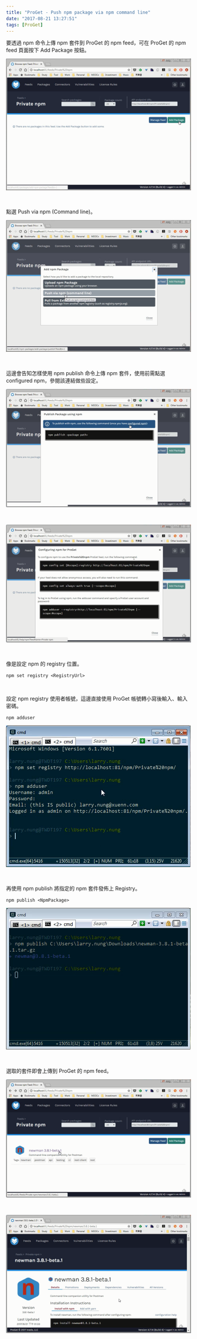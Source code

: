 ```yaml
---
title: "ProGet - Push npm package via npm command line"
date: "2017-08-21 13:27:51"
tags: [ProGet]
---
```



要透過 npm 命令上傳 npm 套件到 ProGet 的 npm feed，可在 ProGet 的 npm feed 頁面按下 Add Package 按鈕。  

<!-- More -->

![1.png](1.png)

<br/>


點選 Push via npm (Command line)。  

![2.png](2.png)

<br/>


這邊會告知怎樣使用 npm publish 命令上傳 npm 套件，使用前需點選 configured npm，參閱該連結做些設定。  

![3.png](3.png)

<br/>


![4.png](4.png)

<br/>


像是設定 npm 的 registry 位置。  

    npm set registry <RegistryUrl>

<br/>	


設定 npm registry 使用者帳號，這邊直接使用 ProGet 帳號轉小寫後輸入、輸入密碼。  

    npm adduser
	
![5.png](5.png)

<br/>


再使用 npm publish 將指定的 npm 套件發佈上 Registry。  

    npm publish <NpmPackage>

![6.png](6.png)

<br/>


選取的套件即會上傳到 ProGet 的 npm feed。  

![7.png](7.png)

<br/>


![8.png](8.png)

<br/>
